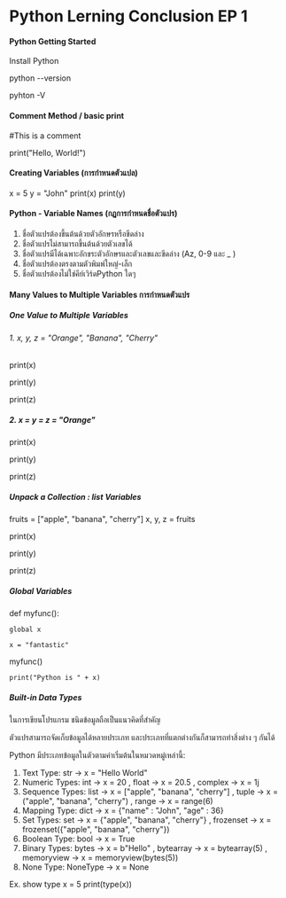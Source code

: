 # Python Lerning Conclusion EP 1

#### Python Getting Started

Install Python

python --version

pyhton -V

#### Comment Method / basic print 

#This is a comment

print("Hello, World!")


#### Creating Variables (การกำหนดตัวแปล)
x = 5
y = "John"
print(x)
print(y)

#### Python - Variable Names (กฏการกำหนดชื่อตัวแปร)
1. ชื่อตัวแปรต้องขึ้นต้นด้วยตัวอักษรหรือขีดล่าง
2. ชื่อตัวแปรไม่สามารถขึ้นต้นด้วยตัวเลขได้
3. ชื่อตัวแปรมีได้เฉพาะอักขระตัวอักษรและตัวเลขและขีดล่าง (Az, 0-9 และ _ )
4. ชื่อตัวแปรต้องตรงตามตัวพิมพ์ใหญ่-เล็ก
5. ชื่อตัวแปรต้องไม่ใช่คีย์เวิร์ดPython ใดๆ

#### Many Values to Multiple Variables การกำหนดตัวแปร

##### One Value to Multiple Variables
###### 1. x, y, z = "Orange", "Banana", "Cherry"

print(x)

print(y)

print(z)

##### 2. x = y = z = "Orange"

print(x)

print(y)

print(z)

##### Unpack a Collection : list Variables
fruits = ["apple", "banana", "cherry"]
x, y, z = fruits

print(x)

print(y)

print(z)


##### Global Variables

  def myfunc():
  
    global x
  
    x = "fantastic"

  myfunc()
  
    print("Python is " + x)


##### Built-in Data Types

ในการเขียนโปรแกรม ชนิดข้อมูลถือเป็นแนวคิดที่สำคัญ

ตัวแปรสามารถจัดเก็บข้อมูลได้หลายประเภท และประเภทที่แตกต่างกันก็สามารถทำสิ่งต่าง ๆ กันได้

Python มีประเภทข้อมูลในตัวตามค่าเริ่มต้นในหมวดหมู่เหล่านี้:

1. Text Type:	str -> x = "Hello World"
2. Numeric Types:	int -> x = 20 , float -> x = 20.5 , complex  -> x = 1j
3. Sequence Types:	list -> x = ["apple", "banana", "cherry"]	 , tuple -> x = ("apple", "banana", "cherry")	 , range  -> x = range(6)
4. Mapping Type:	dict -> x = {"name" : "John", "age" : 36}
5. Set Types:	set -> x = {"apple", "banana", "cherry"} , frozenset -> x = frozenset({"apple", "banana", "cherry"})
6. Boolean Type:	bool -> x = True
7. Binary Types:	bytes -> x = b"Hello" , bytearray -> x = bytearray(5) , memoryview -> x = memoryview(bytes(5))
8. None Type:	NoneType -> x = None

 Ex. show type 
 x = 5
  print(type(x))
